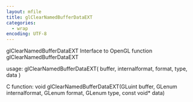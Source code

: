 ```yaml
---
layout: mfile
title: glClearNamedBufferDataEXT
categories:
  - wrap
encoding: UTF-8
---
```


glClearNamedBufferDataEXT  Interface to OpenGL function glClearNamedBufferDataEXT

usage:  glClearNamedBufferDataEXT( buffer, internalformat, format, type, data )

C function:  void glClearNamedBufferDataEXT(GLuint buffer, GLenum internalformat, GLenum format, GLenum type, const void\* data)